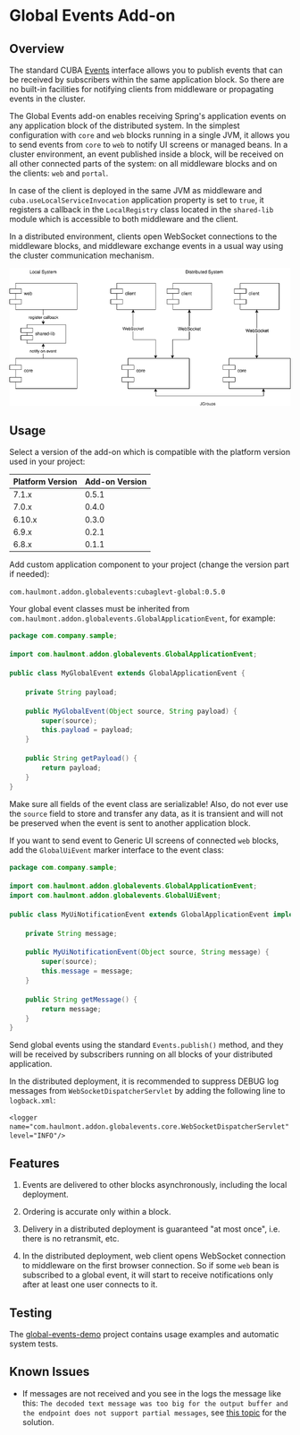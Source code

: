 # Global Events Add-on

## Overview

The standard CUBA [Events](https://doc.cuba-platform.com/manual-latest/events.html) interface allows you to publish events that can be received by subscribers within the same application block. So there are no built-in facilities for notifying clients from middleware or propagating events in the cluster.
 
The Global Events add-on enables receiving Spring's application events on any application block of the distributed system. In the simplest configuration with `core` and `web` blocks running in a single JVM, it allows you to send events from `core` to `web` to notify UI screens or managed beans. In a cluster environment, an event published inside a block, will be received on all other connected parts of the system: on all middleware blocks and on the clients: `web` and `portal`.

In case of the client is deployed in the same JVM as middleware and `cuba.useLocalServiceInvocation` application property is set to `true`, it registers a callback in the `LocalRegistry` class located in the `shared-lib` module which is accessible to both middleware and the client.

In a distributed environment, clients open WebSocket connections to the middleware blocks, and middleware exchange events in a usual way using the cluster communication mechanism.
 
![Global Events](etc/global-events.png)

## Usage

Select a version of the add-on which is compatible with the platform version used in your project:

| Platform Version | Add-on Version |
| ---------------- | -------------- |
| 7.1.x            | 0.5.1          |
| 7.0.x            | 0.4.0          |
| 6.10.x           | 0.3.0          |
| 6.9.x            | 0.2.1          |
| 6.8.x            | 0.1.1          |

Add custom application component to your project (change the version part if needed):

`com.haulmont.addon.globalevents:cubaglevt-global:0.5.0`

Your global event classes must be inherited from `com.haulmont.addon.globalevents.GlobalApplicationEvent`, for example:

```java
package com.company.sample;

import com.haulmont.addon.globalevents.GlobalApplicationEvent;

public class MyGlobalEvent extends GlobalApplicationEvent {

    private String payload;

    public MyGlobalEvent(Object source, String payload) {
        super(source);
        this.payload = payload;
    }

    public String getPayload() {
        return payload;
    }
}
```

Make sure all fields of the event class are serializable! Also, do not ever use the `source` field to store and transfer any data, as it is transient and will not be preserved when the event is sent to another application block.

If you want to send event to Generic UI screens of connected `web` blocks, add the `GlobalUiEvent` marker interface to the event class:

```java
package com.company.sample;

import com.haulmont.addon.globalevents.GlobalApplicationEvent;
import com.haulmont.addon.globalevents.GlobalUiEvent;

public class MyUiNotificationEvent extends GlobalApplicationEvent implements GlobalUiEvent {

    private String message;

    public MyUiNotificationEvent(Object source, String message) {
        super(source);
        this.message = message;
    }

    public String getMessage() {
        return message;
    }
}
```

Send global events using the standard `Events.publish()` method, and they will be received by subscribers running on all blocks of your distributed application.

In the distributed deployment, it is recommended to suppress DEBUG log messages from `WebSocketDispatcherServlet` by adding the following line to `logback.xml`:

    <logger name="com.haulmont.addon.globalevents.core.WebSocketDispatcherServlet" level="INFO"/> 

## Features

1. Events are delivered to other blocks asynchronously, including the local deployment. 

2. Ordering is accurate only within a block.

3. Delivery in a distributed deployment is guaranteed "at most once", i.e. there is no retransmit, etc.

4. In the distributed deployment, web client opens WebSocket connection to middleware on the first browser connection. So if some `web` bean is subscribed to a global event, it will start to receive notifications only after at least one user connects to it.  

## Testing

The [global-events-demo](https://github.com/cuba-platform/global-events-demo) project contains usage examples and automatic system tests.

## Known Issues

* If messages are not received and you see in the logs the message like this: `The decoded text message was too big for the output buffer and the endpoint does not support partial messages`, see [this topic](https://www.cuba-platform.com/discuss/t/unable-to-receive-globalevent-separate-tomcat-for-app-war-app-core-war/7149) for the solution.
